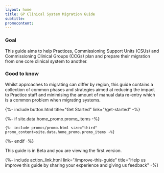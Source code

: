 ```yaml
---
layout: home
title: GP Clinical System Migration Guide
subtitle: 
promocontent: 
---
```


### Goal
This guide aims to help Practices, Commissioning Support Units (CSUs) and Commissioning Clinical Groups (CCGs) plan 
and prepare their migration from one core clinical system to another. 

### Good to know
Whilst approaches to migrating can differ by region, this guide contains a collection of common phases and strategies 
aimed at reducing the impact to Practice staff and minimising the amount of manual data re-entry which is a common problem when migrating systems.


{%- include button.html title="Get Started" link="/get-started" -%}

{%- if site.data.home_promo.promo_items -%}

    {%- include promos/promo.html size="third" promo_content=site.data.home_promo.promo_items -%}

{%- endif -%}

This guide is in Beta and you are viewing the first version. 

{%- include action_link.html link="/improve-this-guide" title="Help us improve this guide by sharing your experience and giving us feedback" -%}


